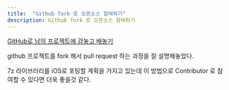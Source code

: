 ```yaml
---
title:  "Github fork 로 오픈소스 참여하기"
description: Github fork 로 오픈소스 참여하기
---
```


[GitHub로 남의 프로젝트에 감놓고 배놓기]

github 프로젝트를 fork 해서 pull request 하는 과정을 잘 설명해놓았다.

7z 라이브러리를 iOS로 포팅할 계획을 가지고 있는데 이 방법으로 Contributor 로 참여할 수 있다면 더욱 좋을것 같다.

[GitHub로 남의 프로젝트에 감놓고 배놓기]: https://dogfeet.github.io/articles/2012/how-to-github.html